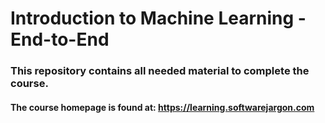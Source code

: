# Introduction to Machine Learning - End-to-End
### This repository contains all needed material to complete the course.
#### The course homepage is found at: https://learning.softwarejargon.com
